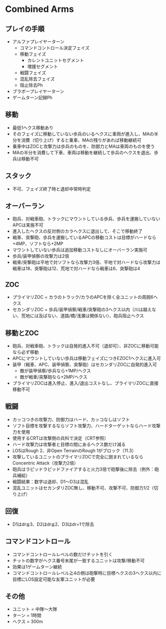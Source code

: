 # Combined Arms

## プレイの手順
- アルファプレイヤーターン
  - コマンドコントロール決定フェイズ
  - 移動フェイズ
    - カレントユニットセグメント
    - 増援セグメント
  - 戦闘フェイズ
  - 混乱除去フェイズ
  - 阻止除去Ph
- ブラボープレイヤーターン
- ゲームターン記録Ph

## 移動
- 最低1ヘクス移動あり
- そのフェイズに移動していない歩兵のいるヘクスに車両が進入し、MAの半分を消費（切り上げ）すると乗車、MAの残りがあれば移動継続可
- 乗車中はZOCと攻撃力は歩兵のものを、防御力とMAは車両のものを使う
- MAの半分を消費して下車、車両は移動を継続して歩兵のヘクスを退出、歩兵は移動不可

## スタック
- 不可、フェイズ終了時と退却中常時判定

## オーバーラン
- 砲兵、対戦車砲、トラックにマウントしている歩兵、歩兵を運搬していないAPCは実施不可
- 進入したヘクスの反対側のカラヘクスに退出して、そこで移動終了
- 戦車、突撃砲、歩兵を運搬しているAPCの移動コストは目標がハードなら+4MP、ソフトなら+2MP
- マウントしていない歩兵は追加移動コストなしにオーバーラン実施可
- 歩兵/装甲偵察の攻撃力は2倍
- 戦車/突撃砲は平地で対ソフトなら攻撃力3倍、平地で対ハードなら攻撃力は戦車は18、突撃砲は12、荒地で対ハードなら戦車は6、突撃砲は4

## ZOC
- プライマリZOC = カラのトラック/カラのAPCを除く全ユニットの周囲6ヘクス
- セカンダリZOC = 歩兵/装甲偵察/戦車/突撃砲の3ヘクス以内（川は越えない、荒地には及ばない、道路/橋/浅瀬は関係ない）、砲兵阻止ヘクス

## 移動とZOC
- 砲兵、対戦車砲、トラックは自発的進入不可（退却可）、非ZOCに移動可能なら必ず移動
- APCにマウントしていない歩兵は移動フェイズにつきEZOC1ヘクスに進入可
- 装甲（戦車、APC、装甲偵察、突撃砲）はセカンダリZOCに自発的進入可
  - 敵が装甲偵察/歩兵なら+1MP/ヘクス
  - 敵が戦車/突撃砲なら+2MP/ヘクス
- プライマリZOCは進入停止、進入/退出コストなし、プライマリZOCに直接移動不可

## 戦闘
- カッコつきの攻撃力、防御力はハード、カッコなしはソフト
- ソフト目標を攻撃するならソフト攻撃力、ハードターゲットならハード攻撃力を使用
- 使用するCRTは攻撃側の兵科で決定（CRT参照）
- ハード攻撃力は攻撃者と目標の間にあるヘクス数だけ減る
- LOSはRough 2、非Open TerrainのRough 1がブロック（11.3）
- 攻撃しているユニットのプライマリZOCで完全に囲まれているならConcentric Attack（攻撃力2倍）
- 砲兵はラピッドラピッドファイアすると火力3倍で砲撃後に除去（例外：砲兵補給）
- 戦闘結果：数字は退却、D1～D3は混乱
- 混乱ユニットはセカンダリZOC無し、移動不可、攻撃不可、防御力1/2（切り上げ）

## 回復
- D1はdr≦3、D2はdr≦2、D3はdr=1で除去

## コマンドコントロール
- コマンドコントロールレベルの数だけチットを引く
- チットの数字がヘクス番号末尾が一致するユニットは攻撃/移動不可
- 効果は1ゲームターン継続
- コマンドコントロールレベル≧4の側は砲撃時に目標ヘクスの3ヘクス以内に目標にLOS設定可能な友軍ユニットが必要

## その他
- ユニット = 中隊～大隊
- ターン = 1時間
- ヘクス = 300m
